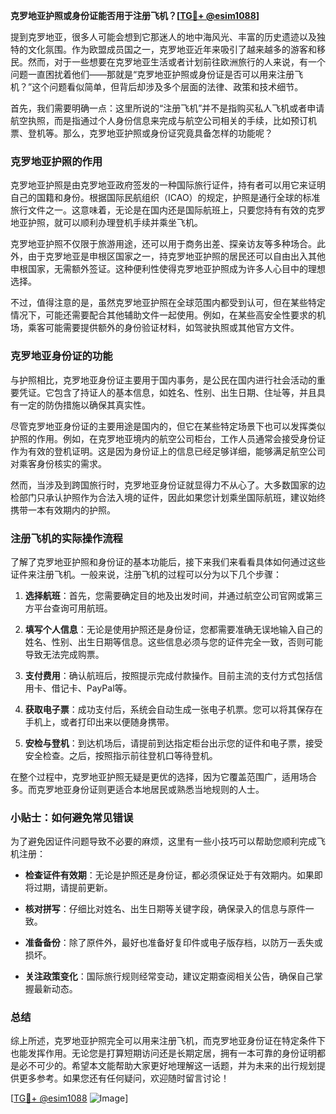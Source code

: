 **克罗地亚护照或身份证能否用于注册飞机？[[TG💪+ @esim1088](https://t.me/s/esim1088)]**

提到克罗地亚，很多人可能会想到它那迷人的地中海风光、丰富的历史遗迹以及独特的文化氛围。作为欧盟成员国之一，克罗地亚近年来吸引了越来越多的游客和移民。然而，对于一些想要在克罗地亚生活或者计划前往欧洲旅行的人来说，有一个问题一直困扰着他们——那就是“克罗地亚护照或身份证是否可以用来注册飞机？”这个问题看似简单，但背后却涉及多个层面的法律、政策和技术细节。

首先，我们需要明确一点：这里所说的“注册飞机”并不是指购买私人飞机或者申请航空执照，而是指通过个人身份信息来完成与航空公司相关的手续，比如预订机票、登机等。那么，克罗地亚护照或身份证究竟具备怎样的功能呢？

### 克罗地亚护照的作用

克罗地亚护照是由克罗地亚政府签发的一种国际旅行证件，持有者可以用它来证明自己的国籍和身份。根据国际民航组织（ICAO）的规定，护照是通行全球的标准旅行文件之一。这意味着，无论是在国内还是国际航班上，只要您持有有效的克罗地亚护照，就可以顺利办理登机手续并乘坐飞机。

克罗地亚护照不仅限于旅游用途，还可以用于商务出差、探亲访友等多种场合。此外，由于克罗地亚是申根区国家之一，持克罗地亚护照的居民还可以自由出入其他申根国家，无需额外签证。这种便利性使得克罗地亚护照成为许多人心目中的理想选择。

不过，值得注意的是，虽然克罗地亚护照在全球范围内都受到认可，但在某些特定情况下，可能还需要配合其他辅助文件一起使用。例如，在某些高安全性要求的机场，乘客可能需要提供额外的身份验证材料，如驾驶执照或其他官方文件。

### 克罗地亚身份证的功能

与护照相比，克罗地亚身份证主要用于国内事务，是公民在国内进行社会活动的重要凭证。它包含了持证人的基本信息，如姓名、性别、出生日期、住址等，并且具有一定的防伪措施以确保其真实性。

尽管克罗地亚身份证的主要用途是国内的，但它在某些特定场景下也可以发挥类似护照的作用。例如，在克罗地亚境内的航空公司柜台，工作人员通常会接受身份证作为有效的登机证明。这是因为身份证上的信息已经足够详细，能够满足航空公司对乘客身份核实的需求。

然而，当涉及到跨国旅行时，克罗地亚身份证就显得力不从心了。大多数国家的边检部门只承认护照作为合法入境的证件，因此如果您计划乘坐国际航班，建议始终携带一本有效期内的护照。

### 注册飞机的实际操作流程

了解了克罗地亚护照和身份证的基本功能后，接下来我们来看看具体如何通过这些证件来注册飞机。一般来说，注册飞机的过程可以分为以下几个步骤：

1. **选择航班**：首先，您需要确定目的地及出发时间，并通过航空公司官网或第三方平台查询可用航班。
   
2. **填写个人信息**：无论是使用护照还是身份证，您都需要准确无误地输入自己的姓名、性别、出生日期等信息。这些信息必须与您的证件完全一致，否则可能导致无法完成购票。

3. **支付费用**：确认航班后，按照提示完成付款操作。目前主流的支付方式包括信用卡、借记卡、PayPal等。

4. **获取电子票**：成功支付后，系统会自动生成一张电子机票。您可以将其保存在手机上，或者打印出来以便随身携带。

5. **安检与登机**：到达机场后，请提前到达指定柜台出示您的证件和电子票，接受安全检查。之后，按照指示前往登机口等待登机。

在整个过程中，克罗地亚护照无疑是更优的选择，因为它覆盖范围广，适用场合多。而克罗地亚身份证则更适合本地居民或熟悉当地规则的人士。

### 小贴士：如何避免常见错误

为了避免因证件问题导致不必要的麻烦，这里有一些小技巧可以帮助您顺利完成飞机注册：

- **检查证件有效期**：无论是护照还是身份证，都必须保证处于有效期内。如果即将过期，请提前更新。
  
- **核对拼写**：仔细比对姓名、出生日期等关键字段，确保录入的信息与原件一致。

- **准备备份**：除了原件外，最好也准备好复印件或电子版存档，以防万一丢失或损坏。

- **关注政策变化**：国际旅行规则经常变动，建议定期查阅相关公告，确保自己掌握最新动态。

### 总结

综上所述，克罗地亚护照完全可以用来注册飞机，而克罗地亚身份证在特定条件下也能发挥作用。无论您是打算短期访问还是长期定居，拥有一本可靠的身份证明都是必不可少的。希望本文能帮助大家更好地理解这一话题，并为未来的出行规划提供更多参考。如果您还有任何疑问，欢迎随时留言讨论！

[[TG💪+ @esim1088](https://t.me/s/esim1088) ![Image](https://i.postimg.cc/4NQfJmqS/Snipaste-2025-05-13-00-14-12.png)]